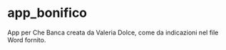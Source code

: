 # app_bonifico
App per Che Banca creata da Valeria Dolce, come da indicazioni nel file Word fornito.
